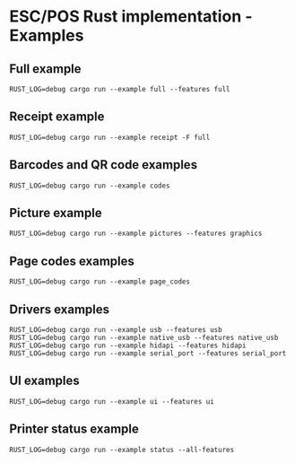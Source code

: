 # ESC/POS Rust implementation - Examples

## Full example

```shell
RUST_LOG=debug cargo run --example full --features full
```

## Receipt example

```shell
RUST_LOG=debug cargo run --example receipt -F full
```

## Barcodes and QR code examples

```shell
RUST_LOG=debug cargo run --example codes
```

## Picture example

```shell
RUST_LOG=debug cargo run --example pictures --features graphics
```

## Page codes examples

```shell
RUST_LOG=debug cargo run --example page_codes
```

## Drivers examples

```shell
RUST_LOG=debug cargo run --example usb --features usb
RUST_LOG=debug cargo run --example native_usb --features native_usb
RUST_LOG=debug cargo run --example hidapi --features hidapi
RUST_LOG=debug cargo run --example serial_port --features serial_port
```

## UI examples

```shell
RUST_LOG=debug cargo run --example ui --features ui
```

## Printer status example

```shell
RUST_LOG=debug cargo run --example status --all-features
```
